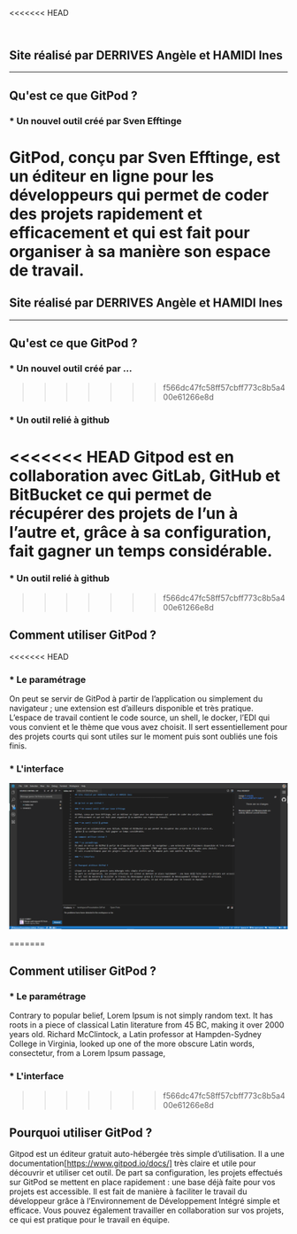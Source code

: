 <<<<<<< HEAD
<header>
    <link rel="shortcut icon" type="image/x-icon" href="favicon.png">
</header>

## Site réalisé par DERRIVES Angèle et HAMIDI Ines
----------------------------------------------------------------------------------

## Qu'est ce que GitPod ?

### * Un nouvel outil créé par Sven Efftinge

GitPod, conçu par Sven Efftinge, est un éditeur en ligne pour les développeurs qui permet de coder des projets rapidement 
et efficacement et qui est fait pour organiser à sa manière son espace de travail.
=======
## Site réalisé par DERRIVES Angèle et HAMIDI Ines
----------------------------------------------------------------------------------

## Qu'est ce que GitPod ?

### * Un nouvel outil créé par ...
>>>>>>> f566dc47fc58ff57cbff773c8b5a400e61266e8d

### * Un outil relié à github

<<<<<<< HEAD
Gitpod est en collaboration avec GitLab, GitHub et BitBucket ce qui permet de récupérer des projets de l’un à l’autre et,
 grâce à sa configuration, fait gagner un temps considérable.
=======
### * Un outil relié à github
>>>>>>> f566dc47fc58ff57cbff773c8b5a400e61266e8d

## Comment utiliser GitPod ?

<<<<<<< HEAD
### * Le paramétrage  
On peut se servir de GitPod à partir de l’application ou simplement du navigateur ; une extension est d’ailleurs disponible et très pratique.
 L’espace de travail contient le code source, un shell, le docker, l’EDI qui vous convient et le thème que vous avez choisit. 
Il sert essentiellement pour des projets courts qui sont utiles sur le moment puis sont oubliés une fois finis.

### * L'interface

 ![GitPod's interface](interface.png)

=======
## Comment utiliser GitPod ?

### * Le paramétrage  
Contrary to popular belief, Lorem Ipsum is not simply random text. 
It has roots in a piece of classical Latin literature from 45 BC, making it over 2000 years old. 
Richard McClintock, a Latin professor at Hampden-Sydney College in Virginia, 
looked up one of the more obscure Latin words, consectetur, from a Lorem Ipsum passage, 

### * L'interface


>>>>>>> f566dc47fc58ff57cbff773c8b5a400e61266e8d
## Pourquoi utiliser GitPod ?

Gitpod est un éditeur gratuit auto-hébergée très simple d’utilisation. 
Il a une documentation[https://www.gitpod.io/docs/] très claire et utile pour découvrir et utiliser cet outil.
De part sa configuration, les projets effectués sur GitPod se mettent en place rapidement : une base déjà faite pour vos projets est accessible. 
Il est fait de manière à faciliter le travail du développeur grâce à l’Environnement de Développement Intégré simple et efficace. 
Vous pouvez également travailler en collaboration sur vos projets, ce qui est pratique pour le travail en équipe.